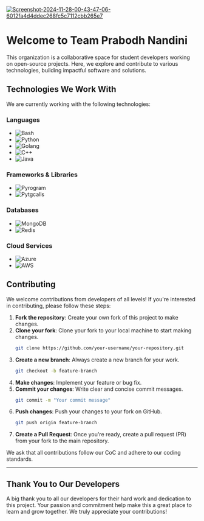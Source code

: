 <a href="https://ibb.co/qnDvSZk"><img src="https://i.ibb.co/xs2Nk4J/Screenshot-2024-11-28-00-43-47-06-6012fa4d4ddec268fc5c7112cbb265e7.jpg" alt="Screenshot-2024-11-28-00-43-47-06-6012fa4d4ddec268fc5c7112cbb265e7" border="0"></a>

# Welcome to Team Prabodh Nandini

This organization is a collaborative space for student developers working on open-source projects. Here, we explore and contribute to various technologies, building impactful software and solutions.

## Technologies We Work With

We are currently working with the following technologies:

### Languages

- ![Bash](https://img.shields.io/badge/Bash-4EAA25?style=flat-square&logo=bash&logoColor=white)
- ![Python](https://img.shields.io/badge/Python-3776AB?style=flat-square&logo=python&logoColor=white)
- ![Golang](https://img.shields.io/badge/Go-00ADD8?style=flat-square&logo=go&logoColor=white)
- ![C++](https://img.shields.io/badge/C%2B%2B-00599C?style=flat-square&logo=c%2B%2B&logoColor=white)
- ![Java](https://img.shields.io/badge/Java-007396?style=flat-square&logo=java&logoColor=white)

### Frameworks & Libraries

- ![Pyrogram](https://img.shields.io/badge/Pyrogram-1e2a47?style=flat-square&logo=python&logoColor=white)
- ![Pytgcalls](https://img.shields.io/badge/Pytgcalls-000000?style=flat-square&logo=python&logoColor=white)

### Databases

- ![MongoDB](https://img.shields.io/badge/MongoDB-47A248?style=flat-square&logo=mongodb&logoColor=white)
- ![Redis](https://img.shields.io/badge/Redis-DC382D?style=flat-square&logo=redis&logoColor=white)

### Cloud Services

- ![Azure](https://img.shields.io/badge/Azure-0089D6?style=flat-square&logo=azure&logoColor=white)
- ![AWS](https://img.shields.io/badge/AWS-232F3E?style=flat-square&logo=amazonaws&logoColor=white)

## Contributing

We welcome contributions from developers of all levels! If you're interested in contributing, please follow these steps:

1. **Fork the repository**: Create your own fork of this project to make changes.
2. **Clone your fork**: Clone your fork to your local machine to start making changes.
    ```bash
    git clone https://github.com/your-username/your-repository.git
    ```
3. **Create a new branch**: Always create a new branch for your work.
    ```bash
    git checkout -b feature-branch
    ```
4. **Make changes**: Implement your feature or bug fix.
5. **Commit your changes**: Write clear and concise commit messages.
    ```bash
    git commit -m "Your commit message"
    ```
6. **Push changes**: Push your changes to your fork on GitHub.
    ```bash
    git push origin feature-branch
    ```
7. **Create a Pull Request**: Once you're ready, create a pull request (PR) from your fork to the main repository.

We ask that all contributions follow our CoC and adhere to our coding standards.

---

## Thank You to Our Developers

A big thank you to all our developers for their hard work and dedication to this project. Your passion and commitment help make this a great place to learn and grow together. We truly appreciate your contributions!

